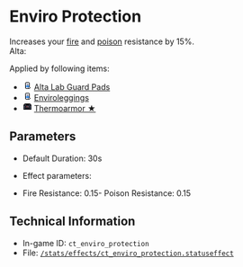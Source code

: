 # Enviro Protection

Increases your [fire](https://ceterai.github.io/MyEnternia/Wiki/Tags/Fire) and [poison](https://ceterai.github.io/MyEnternia/Wiki/Tags/Poison) resistance by 15%.  
Alta: 

Applied by following items:

- <img src="https://raw.githubusercontent.com/Ceterai/Enternia/main/items/armors/alta/tier5/arco/legwear/icon.png" alt="Alta Lab Guard Pads icon" loading="lazy" width="auto" height="16px"/> [Alta Lab Guard Pads](https://ceterai.github.io/MyEnternia/Wiki/AltaLabGuardPads)
- <img src="https://raw.githubusercontent.com/Ceterai/Enternia/main/items/armors/alta/tier5/arco/legwear/icon.png" alt="Enviroleggings icon" loading="lazy" width="auto" height="16px"/> [Enviroleggings](https://ceterai.github.io/MyEnternia/Wiki/Enviroleggings)
- <img src="https://raw.githubusercontent.com/Ceterai/Enternia/main/items/armors/alta/tier5/eds/chest/icon.png" alt="Thermoarmor ★ icon" loading="lazy" width="auto" height="16px"/> [Thermoarmor ★](https://ceterai.github.io/MyEnternia/Wiki/Thermoarmor)

## Parameters

- Default Duration: 30s
- Effect parameters: 

- Fire Resistance: 0.15- Poison Resistance: 0.15

## Technical Information

- In-game ID: `ct_enviro_protection`
- File: [`/stats/effects/ct_enviro_protection.statuseffect`](https://github.com/Ceterai/Enternia/blob/main/stats/effects/ct_enviro_protection.statuseffect)
